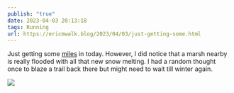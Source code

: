 ```yaml
---
publish: "true"
date: 2023-04-03 20:13:18
tags: Running
url: https://ericmwalk.blog/2023/04/03/just-getting-some.html
---
```


Just getting some [miles](http://www.strava.com/activities/8827463355) in today. However, I did notice that a marsh nearby is really flooded with all that new snow melting. I had a random thought once to blaze a trail back there but might need to wait till winter again.


![](https://ericmwalk.blog/uploads/2023/a369b0217d.jpg)